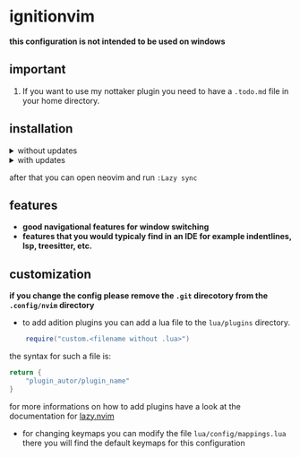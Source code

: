 # ignitionvim 

**this configuration is not intended to be used on windows**

## important

1. If you want to use my nottaker plugin you need to have a `.todo.md` file in your home directory.

## installation


<details> 
<summary>without updates</summary>

```bash
git clone https://github.com/TiWo2012/ignitionvim.git ~/.config/nvim
rm -rf ~/.config/nvim/.git
```
</details>

<details> 
<summary>with updates</summary>

```bash
git clone https://github.com/TiWo2012/ignitionvim.git ~/.config/nvim
```

to get updates you will have to run the following command:

```bash
cd ~/.config/nvim
git pull
cd -
```
</details>

after that you can open neovim and run `:Lazy sync`

## features

* **good navigational features for window switching**
* **features that you would typicaly find in an IDE for example indentlines, lsp, treesitter, etc.**

## customization

**if you change the config please remove the `.git` direcotory from the `.config/nvim` directory**

- to add adition plugins you can add a lua file to the `lua/plugins` directory.

```lua
    require("custom.<filename without .lua>")
```

the syntax for such a file is:
```lua
return {
    "plugin_autor/plugin_name"
}
```
for more informations on how to add plugins have a look at the documentation for [lazy.nvim](https://github.com/folke/lazy.nvim)

- for changing keymaps you can modify the file `lua/config/mappings.lua`
there you will find the default keymaps for this configuration
